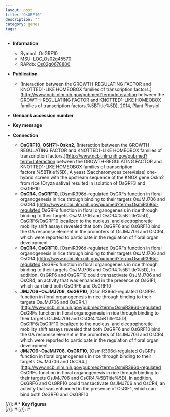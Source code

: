 ```yaml
---
layout: post
title: "OsGRF10"
description: ""
category: genes
tags: 
---
```


* **Information**  
    + Symbol: OsGRF10  
    + MSU: [LOC_Os02g45570](http://rice.plantbiology.msu.edu/cgi-bin/ORF_infopage.cgi?orf=LOC_Os02g45570)  
    + RAPdb: [Os02g0678800](http://rapdb.dna.affrc.go.jp/viewer/gbrowse_details/irgsp1?name=Os02g0678800)  

* **Publication**  
    + [Interaction between the GROWTH-REGULATING FACTOR and KNOTTED1-LIKE HOMEOBOX families of transcription factors.](http://www.ncbi.nlm.nih.gov/pubmed?term=Interaction between the GROWTH-REGULATING FACTOR and KNOTTED1-LIKE HOMEOBOX families of transcription factors.%5BTitle%5D), 2014, Plant Physiol.

* **Genbank accession number**  

* **Key message**  

* **Connection**  
    + __OsGRF10__, __OSH71~Oskn2__, [Interaction between the GROWTH-REGULATING FACTOR and KNOTTED1-LIKE HOMEOBOX families of transcription factors.](http://www.ncbi.nlm.nih.gov/pubmed?term=Interaction between the GROWTH-REGULATING FACTOR and KNOTTED1-LIKE HOMEOBOX families of transcription factors.%5BTitle%5D), A yeast (Saccharomyces cerevisiae) one-hybrid screen with the upstream sequence of the KNOX gene Oskn2 from rice (Oryza sativa) resulted in isolation of OsGRF3 and OsGRF10
    + __OsCR4__, __OsGRF10__, [OsmiR396d-regulated OsGRFs function in floral organogenesis in rice through binding to their targets OsJMJ706 and OsCR4.](http://www.ncbi.nlm.nih.gov/pubmed?term=OsmiR396d-regulated OsGRFs function in floral organogenesis in rice through binding to their targets OsJMJ706 and OsCR4.%5BTitle%5D), OsGRF6/OsGRF10 localized to the nucleus, and electrophoretic mobility shift assays revealed that both OsGRF6 and OsGRF10 bind the GA response element in the promoters of OsJMJ706 and OsCR4, which were reported to participate in the regulation of floral organ development
    + __OsCR4__, __OsGRF10__, [OsmiR396d-regulated OsGRFs function in floral organogenesis in rice through binding to their targets OsJMJ706 and OsCR4.](http://www.ncbi.nlm.nih.gov/pubmed?term=OsmiR396d-regulated OsGRFs function in floral organogenesis in rice through binding to their targets OsJMJ706 and OsCR4.%5BTitle%5D), In addition, OsGRF6 and OsGRF10 could transactivate OsJMJ706 and OsCR4, an activity that was enhanced in the presence of OsGIF1, which can bind both OsGRF6 and OsGRF10
    + __JMJ706~OsJMJ706__, __OsGRF10__, [OsmiR396d-regulated OsGRFs function in floral organogenesis in rice through binding to their targets OsJMJ706 and OsCR4.](http://www.ncbi.nlm.nih.gov/pubmed?term=OsmiR396d-regulated OsGRFs function in floral organogenesis in rice through binding to their targets OsJMJ706 and OsCR4.%5BTitle%5D), OsGRF6/OsGRF10 localized to the nucleus, and electrophoretic mobility shift assays revealed that both OsGRF6 and OsGRF10 bind the GA response element in the promoters of OsJMJ706 and OsCR4, which were reported to participate in the regulation of floral organ development
    + __JMJ706~OsJMJ706__, __OsGRF10__, [OsmiR396d-regulated OsGRFs function in floral organogenesis in rice through binding to their targets OsJMJ706 and OsCR4.](http://www.ncbi.nlm.nih.gov/pubmed?term=OsmiR396d-regulated OsGRFs function in floral organogenesis in rice through binding to their targets OsJMJ706 and OsCR4.%5BTitle%5D), In addition, OsGRF6 and OsGRF10 could transactivate OsJMJ706 and OsCR4, an activity that was enhanced in the presence of OsGIF1, which can bind both OsGRF6 and OsGRF10

[//]: # * **Key figures**  
[//]: # 
[//]: # 

